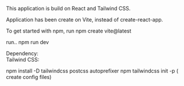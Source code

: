 This application is build on React and Tailwind CSS. 

Application has been create on Vite, instead of create-react-app. 

To get started with npm, run
npm create vite@latest

run..
npm run dev 


Dependency:  
Tailwind CSS: 

npm install -D tailwindcss postcss autoprefixer
npm tailwindcss init -p   ( create config files)